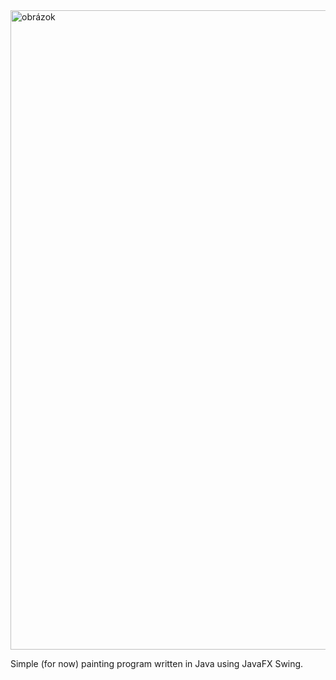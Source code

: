 <img width="1916" height="1023" alt="obrázok" src="https://github.com/user-attachments/assets/3c6a7784-e53f-4a83-b24b-84b54e9807b4" />

Simple (for now) painting program written in Java using JavaFX Swing.
